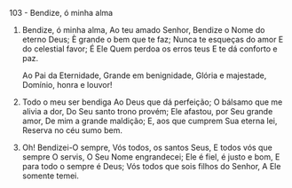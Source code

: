 103 - Bendize, ó minha alma

1. Bendize, ó minha alma,
   Ao teu amado Senhor,
   Bendize o Nome do eterno Deus;
   È grande o bem que te faz;
   Nunca te esqueças do amor
   E do celestial favor;
   É Ele Quem perdoa os erros teus
   E te dá conforto e paz.

   Ao Pai da Eternidade,
   Grande em benignidade,
   Glória e majestade,
   Domínio, honra e louvor!

2. Todo o meu ser bendiga
   Ao Deus que dá perfeição;
   O bálsamo que me alivia a dor,
   Do Seu santo trono provém;
   Ele afastou, por Seu grande amor,
   De mim a grande maldição;
   E, aos que cumprem Sua eterna lei,
   Reserva no céu sumo bem.

3. Oh! Bendizei-O sempre,
   Vós todos, os santos Seus,
   E todos vós que sempre O servis,
   O Seu Nome engrandecei;
   Ele é fiel, é justo e bom,
   E para todo o sempre é Deus;
   Vós todos que sois filhos do Senhor,
   A Ele somente temei.
